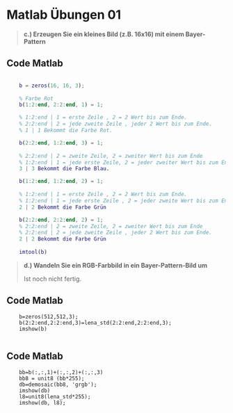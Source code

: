 # Matlab Übungen 01 

> **c.) Erzeugen Sie ein kleines Bild (z.B. 16x16) mit einem Bayer-Pattern**
>

## Code Matlab 
``` Matlab

    b = zeros(16, 16, 3);
    
    % Farbe Rot
    b(1:2:end, 2:2:end, 1) = 1;

    % 1:2:end | 1 = erste Zeile , 2 = 2 Wert bis zum Ende.
    % 2:2:end | 2 = jede zweite Zeile , jeder 2 Wert bis zum Ende.
    % 1 | 1 Bekommt die Farbe Rot. 

    b(2:2:end, 1:2:end, 3) = 1;
    
    % 2:2:end | 2 = zweite Zeile, 2 = zweiter Wert bis zum Ende
    % 1:2:end | 1 = jede erste Zeile, 2 = jeder zweiter Wert bis zum Ende. 
    3 | 3 Bekommt die Farbe Blau.

    b(1:2:end, 1:2:end, 2) = 1;
    
    % 1:2:end | 1 = erste Zeile , 2 = 2 Wert bis zum Ende.
    % 1:2:end | 1 = jede erste Zeile , 2 = jeder zweite Wert bis zum Ende.
    2 | 2 Bekommt die Farbe Grün

    b(2:2:end, 2:2:end, 2) = 1;
    % 2:2:end | 2 = zweite Zeile, 2 = zweiter Wert bis zum Ende
    % 2:2:end | 2 = jede zweite Zeile , jeder 2 Wert bis zum Ende.
    2 | 2 Bekommt die Farbe Grün
    
    imtool(b)

```

> **d.) Wandeln Sie ein RGB-Farbbild in ein Bayer-Pattern-Bild um**
>
> Ist noch nicht fertig. 

## Code Matlab 
``` 
    b=zeros(512,512,3);
    b(2:2:end,2:2:end,3)=lena_std(2:2:end,2:2:end,3);
    imshow(b)


```


## Code Matlab 
``` 
    bb=b(:,:,1)+(:,:,2)+(:,:,3)
    bb8 = unit8 (bb*255);
    db=demosaic(bb8, 'grgb');
    imshow(db)
    l8=unit8(lena_std*255);
    imshow(db, l8);
```